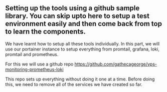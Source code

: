 ## Setting up the tools using a github sample library. You can skip upto here to setup a test environment easily and then come back from top to learn the components.

We have learnt how to setup all these tools individually. In this part, we will use our portainer instance to setup everything from promtail, grafana, loki, promtail and prometheus.

For this we will use a github repo https://github.com/gathecageorge/vps-monitoring-prometheus-loki

This repo sets up everything without doing it one at a time. Before doing this, we need to remove all of the services we have created so far.

